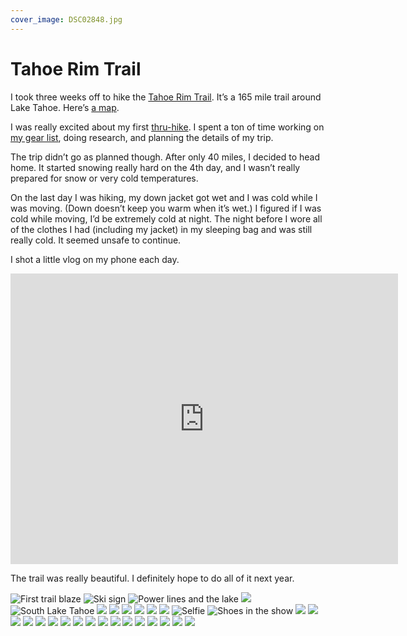 ```yaml
---
cover_image: DSC02848.jpg
---
```


# Tahoe Rim Trail

I took three weeks off to hike the [Tahoe Rim Trail](https://tahoerimtrail.org). It’s a 165 mile trail around Lake Tahoe. Here’s [a map](https://trta.maps.arcgis.com/apps/View/index.html?appid=ef4b7fb55a9a43f988a3cff59a3510e7).

I was really excited about my first [thru-hike](https://en.wikipedia.org/wiki/Thru-hiking). I spent a ton of time working on [my gear list](https://lighterpack.com/r/y1k36y), doing research, and planning the details of my trip.

The trip didn’t go as planned though. After only 40 miles, I decided to head home. It started snowing really hard on the 4th day, and I wasn’t really prepared for snow or very cold temperatures.

On the last day I was hiking, my down jacket got wet and I was cold while I was moving. (Down doesn’t keep you warm when it’s wet.) I figured if I was cold while moving, I’d be extremely cold at night. The night before I wore all of the clothes I had (including my jacket) in my sleeping bag and was still really cold. It seemed unsafe to continue.

I shot a little vlog on my phone each day.

<div class="video youtube"><iframe width="620" height="465" src="https://www.youtube.com/embed/MtwgJfnixx4" frameborder="0" allow="accelerometer; autoplay; encrypted-media; gyroscope; picture-in-picture" allowfullscreen></iframe></div>

The trail was really beautiful. I definitely hope to do all of it next year.

<photo-row>
  <img src="DSC02791.jpg" alt="First trail blaze">
  <img src="DSC02793.jpg" alt="Ski sign">
  <img src="DSC02794.jpg" alt="Power lines and the lake">
</photo-row>
<photo-row>
  <img src="DSC02796.jpg">
</photo-row>
<photo-row>
  <img src="DSC02800.jpg" alt="South Lake Tahoe">
  <img src="DSC02801.jpg">
</photo-row>
<photo-row>
  <img src="DSC02803.jpg">
  <img src="DSC02807.jpg">
</photo-row>
<photo-row>
  <img src="DSC02808.jpg">
  <img src="DSC02810.jpg">
</photo-row>
<photo-row>
  <img src="DSC02814.jpg">
</photo-row>
<photo-row>
  <img src="DSC02815.jpg" alt="Selfie">
  <img src="DSC02826.jpg" alt="Shoes in the show">
</photo-row>
<photo-row>
  <img src="DSC02818.jpg">
  <img src="DSC02819.jpg">
</photo-row>
<photo-row>
  <img src="DSC02821.jpg">
  <img src="DSC02827.jpg">
</photo-row>
<photo-row>
  <img src="DSC02829.jpg">
</photo-row>
<photo-row>
  <img src="DSC02830.jpg">
  <img src="DSC02832.jpg">
  <img src="DSC02835.jpg">
</photo-row>
<photo-row>
  <img src="DSC02836.jpg">
  <img src="DSC02839.jpg">
</photo-row>
<photo-row>
  <img src="DSC02844.jpg">
  <img src="DSC02853.jpg">
  <img src="DSC02854.jpg">
</photo-row>
<photo-row>
  <img src="DSC02848.jpg">
</photo-row>
<photo-row>
  <img src="DSC02855.jpg">
</photo-row>
<photo-row>
  <img src="DSC02856.jpg">
  <img src="DSC02859.jpg">
</photo-row>
